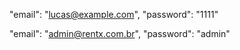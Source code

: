 "email": "lucas@example.com",
"password": "1111"

"email": "admin@rentx.com.br",
	"password": "admin"